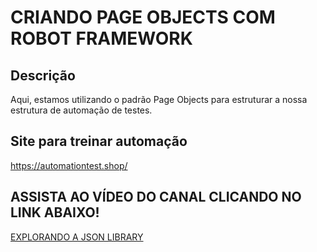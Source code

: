 # CRIANDO PAGE OBJECTS COM ROBOT FRAMEWORK
## Descrição

Aqui, estamos utilizando o padrão Page Objects para estruturar a nossa estrutura de automação de testes.

## Site para treinar automação

https://automationtest.shop/

## ASSISTA AO VÍDEO DO CANAL CLICANDO NO LINK ABAIXO!

[EXPLORANDO A JSON LIBRARY](https://www.youtube.com/watch?v=gpkW76DBazs)
